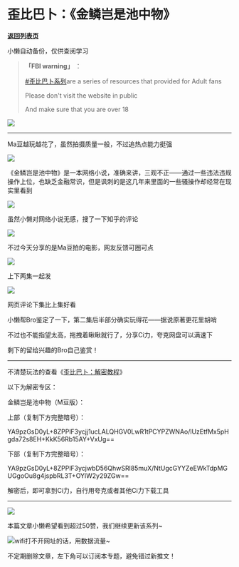 # 歪比巴卜：《金鳞岂是池中物》

[**返回列表页**](/gzh/懒人手册)

小懒自动备份，仅供查阅学习

> **「FBI warning」** ：
>
>
> [#歪比巴卜系列](https://mp.weixin.qq.com/mp/appmsgalbum?__biz=MzkwNzYxMzAwNQ==&action=getalbum&album_id=3273374330125303810#wechat_redirect)are
> a series of resources that provided for Adult fans
>
> Please don't visit the website in public
>
> And make sure that you are over 18

![](https://mmbiz.qpic.cn/sz_mmbiz_jpg/BXJXNRRKQNLoJjaey0qwbSU7lC5S7VnmHrhSqCOMiaiboViazcAl10icJVxTguOIqeYd6Y9CYcI6Ccpguicibe1eibZicg/640?wx_fmt=jpeg&wxfrom;=5&wx;_lazy=1&wx;_co=1)

* * *

Ma豆越玩越花了，虽然拍摄质量一般，不过追热点能力挺强

![](https://mmbiz.qpic.cn/sz_mmbiz_jpg/RDnsI9KkLHUCiciao3dpkzXdZpXauY8ib5IpE6xtTa6v8yFO5NI4pFdM3Uerbz5IdBMLghEiaHAaqPXa09KZQxiaqiaA/640?wx_fmt=jpeg&from;=appmsg)

《金鳞岂是池中物》是一本网络小说，准确来讲，三观不正——通过一些违法违规操作上位，也缺乏金融常识，但是讽刺的是这几年来里面的一些骚操作却经常在现实里看到

![](https://mmbiz.qpic.cn/sz_mmbiz_gif/RDnsI9KkLHUCiciao3dpkzXdZpXauY8ib5Iujn8VVicpJJichK8bYia4mY1DLNuurx4icxyibdmh1Q8DuR3FFPQrE7u7bg/640?wx_fmt=gif&from;=appmsg)

虽然小懒对网络小说无感，搜了一下知乎的评论

![](https://mmbiz.qpic.cn/sz_mmbiz_png/RDnsI9KkLHUCiciao3dpkzXdZpXauY8ib5IfXibtFIGUsaZdRmhibiasGaBXicicJ3Ia6wuVrPQjGvDFicZBC7cBRWMbziaA/640?wx_fmt=png&from;=appmsg)

不过今天分享的是Ma豆拍的电影，网友反馈可圈可点

![](https://mmbiz.qpic.cn/sz_mmbiz_jpg/RDnsI9KkLHUCiciao3dpkzXdZpXauY8ib5I2BKvAmowH6tn29fXj7QFK5JnKfnXvGfaLeoo0bbhDhcC0IB7gumk3g/640?wx_fmt=jpeg&from;=appmsg)

上下两集一起发

![](https://mmbiz.qpic.cn/sz_mmbiz_png/RDnsI9KkLHUCiciao3dpkzXdZpXauY8ib5I0bvNf5ah5Qfb1UfzQjOic8BlG2XuN30Mnm86Cic7IGQ6icNSJfQKWyklw/640?wx_fmt=png&from;=appmsg)

网页评论下集比上集好看

小懒帮Bro鉴定了一下，第二集后半部分确实玩得花——据说原著更花里胡哨

不过也不能指望太高，拖拽着瞅瞅就行了，分享Ci力，夸克网盘可以满速下

剩下的留给兴趣的Bro自己鉴赏！

* * *

不清楚玩法的查看《[歪比巴卜：解密教程](https://mp.weixin.qq.com/s?__biz=MzkwNjE5NDYzOQ==&mid=2247484573&idx=1&sn=e29604a9c293f2aff0bb8a7efa7851be&chksm=c0ed7f3df79af62b6215814b712c5f2f999759cd10a6702f09232e7b8567a3354b499f672d8f&token=1657895882&lang=zh_CN&scene=21#wechat_redirect)》

以下为解密专区：

金鳞岂是池中物（M豆版）：

上部（复制下方完整暗号）：

YA9pzGsD0yL+8ZPPlF3ycjj1ucLALQHGV0LwR1tPCYPZWNAo/lUzEtfMx5pHgda72s8EH+KkK56Rb15AY+VxUg==

  

下部（复制下方完整暗号）：

YA9pzGsD0yL+8ZPPlF3ycjwbD56QhwSRl85muX/NtUgcGYYZeEWkTdpMGUGgoOu8g4jspbRL3T+OYlW2y29ZGw==

  

解密后，即可拿到Ci力，自行用夸克或者其他Ci力下载工具

  

* * *

![](https://mmbiz.qpic.cn/mmbiz_gif/ARQwvwowGMNVoiabM9Mohx0KGGVoQxRw1MabfpSeIIBZvibEIUcQfCy38T7rH2kEz4NOGjRE0Qmq71dGfNjAnXww/640?wx_fmt=gif&wxfrom;=5&wx;_lazy=1)

本篇文章小懒希望看到超过50赞，我们继续更新该系列~

![](https://mmbiz.qpic.cn/mmbiz_png/Rmd3GnW8BRuRlK1cC5lHNZYzdZOczSbB0tLusulYpd8d7pYYBlaBTFXuvv52PY7iaPfazPicJgaIKzAMZn9QNNibQ/640?wx_fmt=other&wxfrom;=5&wx;_lazy=1&wx;_co=1&tp;=webp)wifi打不开网址的话，用数据流量~

不定期删除文章，左下角可以订阅本专题，避免错过新推文！

  

